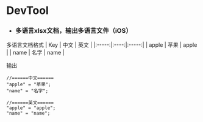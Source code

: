 # DevTool
* ### 多语言xlsx文档，输出多语言文件（iOS）
多语言文档格式
| Key   |  中文 | 英文  | 
|:-----:|:----:|:-----:|
| apple | 苹果 | apple |
| name | 名字 | name |

输出
```
//======中文======
"apple" = "苹果";
"name" = "名字";
```

```
//======英文======
"apple" = "apple";
"name" = "name";
```
